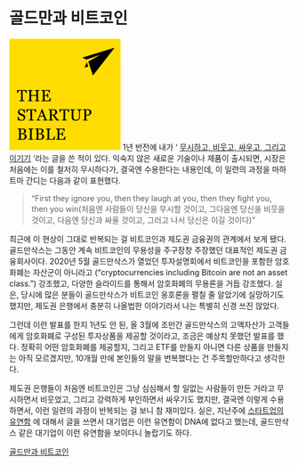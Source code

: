 # 골드만과 비트코인

![](Assets/logo.png)
1년 반전에 내가 ‘ [무시하고, 비웃고, 싸우고, 그리고 이기기](https://www.thestartupbible.com/2019/09/first-they-ignore-you-then-they-laugh-at-you-then-they-fight-you-then-you-win.html) ‘라는 글을 쓴 적이 있다. 익숙지 않은 새로운 기술이나 제품이 출시되면, 시장은 처음에는 이를 철저히 무시하다가, 결국엔 수용한다는 내용인데, 이 일련의 과정을 마하트마 간디는 다음과 같이 표현했다.

> “First they ignore you, then they laugh at you, then they fight you, then you win(처음엔 사람들이 당신을 무시할 것이고, 그다음엔 당신을 비웃을 것이고, 다음엔 당신과 싸울 것이고, 그러고 나서 당신은 이길 것이다)”

최근에 이 현상이 그대로 반복되는 걸 비트코인과 제도권 금융권의 관계에서 보게 됐다. 골드만삭스는 그동안 계속 비트코인의 무용성을 주구장창 주장했던 대표적인 제도권 금융회사이다. 2020년 5월 골드만삭스가 열었던 투자설명회에서 비트코인을 포함한 암호화폐는 자산군이 아니라고 (“cryptocurrencies including Bitcoin are not an asset class.”) 강조했고, 다양한 슬라이드를 통해서 암호화폐의 무용론을 거듭 강조했다. 실은, 당시에 많은 분들이 골드만삭스가 비트코인 옹호론을 펼칠 줄 알았기에 실망하기도 했지만, 제도권 은행에서 충분히 나올법한 이야기라서 나는 특별히 신경 쓰진 않았다.

그런데 이런 발표를 한지 1년도 안 된, 올 3월에 조만간 골드만삭스의 고액자산가 고객들에게 암호화폐로 구성된 투자상품을 제공할 것이라고, 조금은 예상치 못했던 발표를 했다. 정확히 어떤 암호화폐를 제공할지, 그리고 ETF를 만들지 아니면 다른 상품을 만들지는 아직 모르겠지만, 10개월 만에 본인들의 말을 번복했다는 건 주목할만하다고 생각한다.

제도권 은행들이 처음엔 비트코인은 그냥 심심해서 할 일없는 사람들이 만든 거라고 무시하면서 비웃었고, 그리고 강력하게 부인하면서 싸우기도 했지만, 결국엔 이렇게 수용하면서, 이런 일련의 과정이 반복되는 걸 보니 참 재미있다. 실은, 지난주에 [스타트업의 유연함](https://www.thestartupbible.com/2021/04/being-flexible.html) 에 대해서 글을 쓰면서 대기업은 이런 유연함이 DNA에 없다고 했는데, 골드만삭스 같은 대기업이 이런 유연함을 보이다니 놀랍기도 하다. 

[골드만과 비트코인](https://www.thestartupbible.com/2021/04/goldman-sachs-and-bitcoin.html)